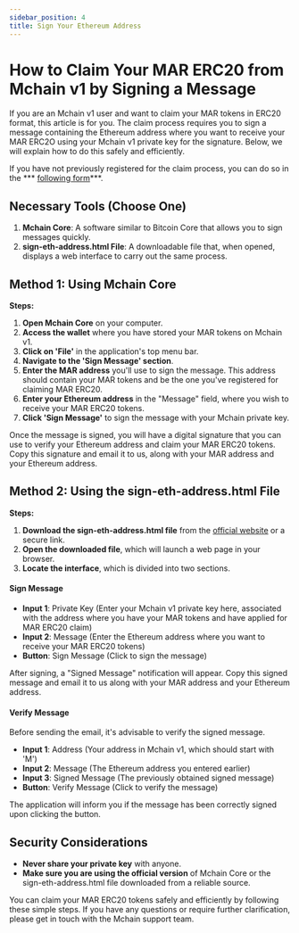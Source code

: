 ```yaml
---
sidebar_position: 4
title: Sign Your Ethereum Address
---
```


# How to Claim Your MAR ERC20 from Mchain v1 by Signing a Message

If you are an Mchain v1 user and want to claim your MAR tokens in ERC20 format, this article is for you. The claim process requires you to sign a message containing the Ethereum address where you want to receive your MAR ERC2O using your Mchain v1 private key for the signature. Below, we will explain how to do this safely and efficiently.

If you have not previously registered for the claim process, you can do so in the *** [following form](https://forms.gle/9SWZLE8vkGPCrSZc8)***.

## Necessary Tools (Choose One)

1. **Mchain Core**: A software similar to Bitcoin Core that allows you to sign messages quickly.
2. **sign-eth-address.html File**: A downloadable file that, when opened, displays a web interface to carry out the same process.

## Method 1: Using Mchain Core

**Steps:**

1. **Open Mchain Core** on your computer.
2. **Access the wallet** where you have stored your MAR tokens on Mchain v1.
3. **Click on 'File'** in the application's top menu bar.
4. **Navigate to the 'Sign Message' section**.
5. **Enter the MAR address** you'll use to sign the message. This address should contain your MAR tokens and be the one you've registered for claiming MAR ERC20.
6. **Enter your Ethereum address** in the "Message" field, where you wish to receive your MAR ERC20 tokens.
7. **Click 'Sign Message'** to sign the message with your Mchain private key.

Once the message is signed, you will have a digital signature that you can use to verify your Ethereum address and claim your MAR ERC20 tokens. Copy this signature and email it to us, along with your MAR address and your Ethereum address.

## Method 2: Using the sign-eth-address.html File

**Steps:**

1. **Download the sign-eth-address.html file** from the [official website](https://mchain.network/balance/sign-eth-address.html) or a secure link.
2. **Open the downloaded file**, which will launch a web page in your browser.
3. **Locate the interface**, which is divided into two sections.

#### Sign Message

- **Input 1**: Private Key (Enter your Mchain v1 private key here, associated with the address where you have your MAR tokens and have applied for MAR ERC20 claim)
- **Input 2**: Message (Enter the Ethereum address where you want to receive your MAR ERC20 tokens)
- **Button**: Sign Message (Click to sign the message)

After signing, a "Signed Message" notification will appear. Copy this signed message and email it to us along with your MAR address and your Ethereum address.

#### Verify Message

Before sending the email, it's advisable to verify the signed message.

- **Input 1**: Address (Your address in Mchain v1, which should start with 'M')
- **Input 2**: Message (The Ethereum address you entered earlier)
- **Input 3**: Signed Message (The previously obtained signed message)
- **Button**: Verify Message (Click to verify the message)

The application will inform you if the message has been correctly signed upon clicking the button.

## Security Considerations

- **Never share your private key** with anyone.
- **Make sure you are using the official version** of Mchain Core or the sign-eth-address.html file downloaded from a reliable source.

You can claim your MAR ERC20 tokens safely and efficiently by following these simple steps. If you have any questions or require further clarification, please get in touch with the Mchain support team.
